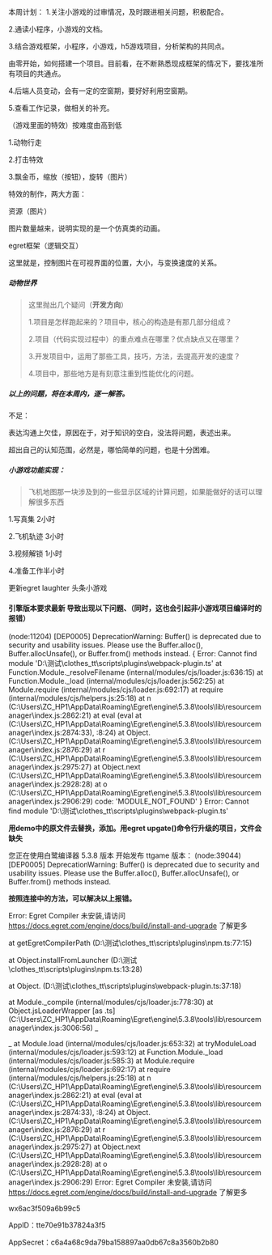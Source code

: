 本周计划：
1.关注小游戏的过审情况，及时跟进相关问题，积极配合。

2.通读小程序，小游戏的文档。

3.结合游戏框架，小程序，小游戏，h5游戏项目，分析架构的共同点。

由零开始，如何搭建一个项目。目前看，在不断熟悉现成框架的情况下，要找准所有项目的共通点。

4.后端人员变动，会有一定的空窗期，要好好利用空窗期。

5.查看工作记录，做相关的补充。





（游戏里面的特效）按难度由高到低

1.动物行走

2.打击特效

3.飘金币，缩放（按钮），旋转（图片）

特效的制作，两大方面：

资源（图片）

图片数量越来，说明实现的是一个仿真类的动画。

egret框架（逻辑交互）

这里就是，控制图片在可视界面的位置，大小，与变换速度的关系。





##### 动物世界

> 这里抛出几个疑问（**开发方向**）
>
> 1.项目是怎样跑起来的？项目中，核心的构造是有那几部分组成？
>
> 2.项目（代码实现过程中）的重点难点在哪里？优点缺点又在哪里？
>
> 3.开发项目中，运用了那些工具，技巧，方法，去提高开发的速度？
>
> 4.项目中，那些地方是有刻意注重到性能优化的问题。

##### **以上的问题，将在本周内，逐一解答。**

不足：

表达沟通上欠佳，原因在于，对于知识的空白，没法将问题，表述出来。

超出自己的认知范围，必然是，哪怕简单的问题，也是十分困难。



##### 小游戏功能实现：

> 飞机地图那一块涉及到的一些显示区域的计算问题，如果能做好的话可以理解很多东西

1.写真集  2小时

2.飞机轨迹 3小时

3.视频解锁 1小时

4.准备工作半小时

更新egret laughter  头条小游戏  

#### **引擎版本要求最新 导致出现以下问题、（同时，这也会引起非小游戏项目编译时的报错）**

(node:11204) [DEP0005] DeprecationWarning: Buffer() is deprecated due to security and usability issues. Please use the Buffer.alloc(), Buffer.allocUnsafe(), or Buffer.from() methods instead. { Error: Cannot find module 'D:\测试\clothes_tt\scripts\plugins\webpack-plugin.ts'    at Function.Module._resolveFilename (internal/modules/cjs/loader.js:636:15)    at Function.Module._load (internal/modules/cjs/loader.js:562:25)    at Module.require (internal/modules/cjs/loader.js:692:17)    at require (internal/modules/cjs/helpers.js:25:18)    at n (C:\Users\ZC_HP1\AppData\Roaming\Egret\engine\5.3.8\tools\lib\resourcemanager\index.js:2862:21)    at eval (eval at <anonymous> (C:\Users\ZC_HP1\AppData\Roaming\Egret\engine\5.3.8\tools\lib\resourcemanager\index.js:2874:33), <anonymous>:8:24)    at Object.<anonymous> (C:\Users\ZC_HP1\AppData\Roaming\Egret\engine\5.3.8\tools\lib\resourcemanager\index.js:2876:29)    at r (C:\Users\ZC_HP1\AppData\Roaming\Egret\engine\5.3.8\tools\lib\resourcemanager\index.js:2975:27)    at Object.next (C:\Users\ZC_HP1\AppData\Roaming\Egret\engine\5.3.8\tools\lib\resourcemanager\index.js:2928:28)    at o (C:\Users\ZC_HP1\AppData\Roaming\Egret\engine\5.3.8\tools\lib\resourcemanager\index.js:2906:29) code: 'MODULE_NOT_FOUND' } Error: Cannot find module 'D:\测试\clothes_tt\scripts\plugins\webpack-plugin.ts'

**用demo中的原文件去替换，添加。用egret upgate()命令行升级的项目，文件会缺失**



您正在使用白鹭编译器 5.3.8 版本 开始发布 ttgame 版本： (node:39044) [DEP0005] DeprecationWarning: Buffer() is deprecated due to security and usability issues. Please use the Buffer.alloc(), Buffer.allocUnsafe(), or Buffer.from() methods instead.

**按照连接中的方法，可以解决以上报错。**

 Error: Egret Compiler 未安装,请访问 https://docs.egret.com/engine/docs/build/install-and-upgrade 了解更多  

  at getEgretCompilerPath (D:\测试\clothes_tt\scripts\plugins\npm.ts:77:15)   

 at Object.installFromLauncher (D:\测试\clothes_tt\scripts\plugins\npm.ts:13:28)  

  at Object.<anonymous> (D:\测试\clothes_tt\scripts\plugins\webpack-plugin.ts:37:18)  

  at Module._compile (internal/modules/cjs/loader.js:778:30)    at Object.jsLoaderWrapper [as .ts] (C:\Users\ZC_HP1\AppData\Roaming\Egret\engine\5.3.8\tools\lib\resourcemanager\index.js:3006:56)   _

_ at Module.load (internal/modules/cjs/loader.js:653:32)    at tryModuleLoad (internal/modules/cjs/loader.js:593:12)    at Function.Module._load (internal/modules/cjs/loader.js:585:3)    at Module.require (internal/modules/cjs/loader.js:692:17)    at require (internal/modules/cjs/helpers.js:25:18)    at n (C:\Users\ZC_HP1\AppData\Roaming\Egret\engine\5.3.8\tools\lib\resourcemanager\index.js:2862:21)    at eval (eval at <anonymous> (C:\Users\ZC_HP1\AppData\Roaming\Egret\engine\5.3.8\tools\lib\resourcemanager\index.js:2874:33), <anonymous>:8:24)    at Object.<anonymous> (C:\Users\ZC_HP1\AppData\Roaming\Egret\engine\5.3.8\tools\lib\resourcemanager\index.js:2876:29)    at r (C:\Users\ZC_HP1\AppData\Roaming\Egret\engine\5.3.8\tools\lib\resourcemanager\index.js:2975:27)    at Object.next (C:\Users\ZC_HP1\AppData\Roaming\Egret\engine\5.3.8\tools\lib\resourcemanager\index.js:2928:28)    at o (C:\Users\ZC_HP1\AppData\Roaming\Egret\engine\5.3.8\tools\lib\resourcemanager\index.js:2906:29) Error: Egret Compiler 未安装,请访问 https://docs.egret.com/engine/docs/build/install-and-upgrade 了解更多

wx6ac3f509a6b99c5

AppID：tte70e91b37824a3f5

AppSecret：c6a4a68c9da79ba158897aa0db67c8a3560b2b80 